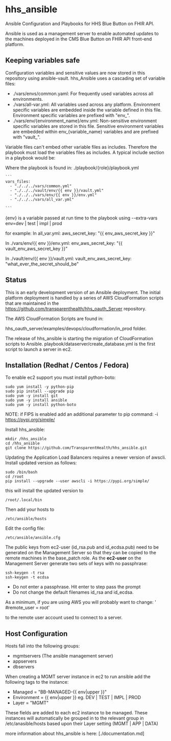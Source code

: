 # hhs_ansible
Ansible Configuration and Playbooks for HHS Blue Button on FHIR API.

Ansible is used as a management server to enable automated updates to the 
machines deployed in the CMS Blue Button on FHIR API front-end platform.

## Keeping variables safe
Configuration variables and sensitive values are now stored in this repository
using ansible-vault. hhs_Ansible uses a cascading set of variable files:

- ./vars/envs/common.yaml: For frequently used variables across all environments.
- ./vars/all-var.yml: All variables used across any platform. Environment specific 
variables are embedded inside the variable defined in this file. Environment specific
variables are prefixed with "env_".
- ./vars/env/{environment_name}/env.yml: Non-sensitive environment specific variables are 
stored in this file. Sensitive environment variables are embedded within env_{variable_name} variables
and are prefixed with "vault_".

Variable files can't embed other variable files as includes. Therefore the 
playbook must load the variables files as includes. A typical include section 
in a playbook would be:

Where the playbook is found in: ./playbook/{role}/playbook.yml

    ```
    vars_files:
      - "./../../vars/common.yml"
      - "./../../vault/env/{{ env }}/vault.yml"
      - "./../../vars/env/{{ env }}/env.yml"
      - "./../../vars/all_var.yml"
      
    ```  
{env} is a variable passed at run time to the playbook using 
--extra-vars env=dev | test | impl | prod

for example:
In all_var.yml:
aws_secret_key: "{{ env_aws_secret_key }}"

In ./vars/env/{{ env }}/env.yml:
env_aws_secret_key: "{{ vault_env_aws_secret_key }}"

In ./vault/env/{{ env }}/vault.yml:
vault_env_aws_secret_key: "what_ever_the_secret_should_be"


## Status
This is an early development version of an Ansible deployment. The initial 
platform deployment is handled by a series of AWS CloudFormation scripts that
are maintained in the https://github.com/transparenthealth/hhs_oauth_Server
repository.

The AWS CloudFormation Scripts are found in:

hhs_oauth_server/examples/devops/cloudformation/in_prod folder.

The release of hhs_ansible is starting the migration of CloudFormation 
scripts to Ansible. playbook/dataserver/create_database.yml is the first
script to launch a server in ec2.

## Installation (Redhat / Centos / Fedora)

To enable ec2 support you must install python-boto:
   
    sudo yum install -y python-pip
    sudo pip install --upgrade pip
    sudo yum -y install git
    sudo yum -y install ansible
    sudo yum -y install python-boto 

NOTE: if FIPS is enabled add an additional parameter to pip command:
-i https://pypi.org/simple/

Install hhs_ansible:

    mkdir /hhs_ansible
    cd /hhs_ansible
    git clone https://github.com/TransparentHealth/hhs_ansible.git

Updating the Application Load Balancers requires a newer version of awscli.
Install updated version as follows:

    sudo /bin/bash
    cd /root
    pip install --upgrade --user awscli -i https://pypi.org/simple/
   
this will install the updated version to 

    /root/.local/bin

Then add your hosts to 
    
    /etc/ansible/hosts
    
Edit the config file:

    /etc/ansible/ansible.cfg
    
The public keys from ec2-user (id_rsa.pub and id_ecdsa.pub) need to be
generated on the Management Server so that they can be copied to the 
remote machines in the base_patch role. As the **ec2-user** on the Management
Server generate two sets of keys with no passphrase:

    ssh-keygen -t rsa
    ssh-keygen -t ecdsa

- Do not enter a passphrase. Hit enter to step pass the prompt
- Do not change the default filenames id_rsa and id_ecdsa.


As a minimum, if you are using AWS you will probably want to change:
    ' #remote_user = root'
    
to the remote user account used to connect to a server.

## Host Configuration

Hosts fall into the following groups:
 - mgmtservers (The ansible management server)
 - appservers
 - dbservers
 
When creating a MGMT server instance in ec2 to run ansible add the following
tags to the instance:
 
 - Managed = "BB-MANAGED-{{ env|upper }}"
 - Environment = {{ env|upper }} eg. DEV | TEST | IMPL | PROD
 - Layer = "MGMT" 

These fields are added to each ec2 instance to be managed. These instances
will automatically be grouped in to the relevant group in /etc/anasible/hosts
based upon their Layer setting (MGMT | APP | DATA)

more information about hhs_ansible is here: [./documentation.md]